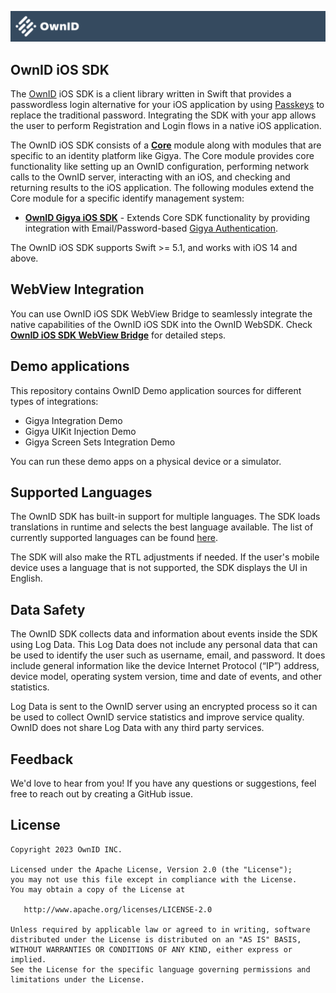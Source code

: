 ![OwnIDSDK](Docs/logo.svg)
## OwnID iOS SDK
 
The [OwnID](https://ownid.com/) iOS SDK is a client library written in Swift that provides a passwordless login alternative for your iOS application by using [Passkeys](https://www.passkeys.com/) to replace the traditional password. Integrating the SDK with your app allows the user to perform Registration and Login flows in a native iOS application.

The OwnID iOS SDK consists of a **[Core](Docs/sdk-core-doc.md)** module along with modules that are specific to an identity platform like Gigya. The Core module provides core functionality like setting up an OwnID configuration, performing network calls to the OwnID server, interacting with an iOS, and checking and returning results to the iOS application. The following modules extend the Core module for a specific identify management system:

- **[OwnID Gigya iOS SDK](Docs/sdk-gigya-doc.md)** - Extends Core SDK functionality by providing integration with Email/Password-based [Gigya Authentication](https://github.com/SAP/gigya-swift-sdk).

The OwnID iOS SDK supports Swift >= 5.1, and works with iOS 14 and above.

## WebView Integration

You can use OwnID iOS SDK WebView Bridge to seamlessly integrate the native capabilities of the OwnID iOS SDK into the OwnID WebSDK. Check **[OwnID iOS SDK WebView Bridge](Docs/sdk-webbridge-doc.md)** for detailed steps.

## Demo applications
This repository contains OwnID Demo application sources for different types of integrations:
- Gigya Integration Demo
- Gigya UIKit Injection Demo
- Gigya Screen Sets Integration Demo

You can run these demo apps on a physical device or a simulator.

## Supported Languages
The OwnID SDK has built-in support for multiple languages. The SDK loads translations in runtime and selects the best language available. The list of currently supported languages can be found [here](https://i18n.prod.ownid.com/langs.json).

The SDK will also make the RTL adjustments if needed. If the user's mobile device uses a language that is not supported, the SDK displays the UI in English.

## Data Safety
The OwnID SDK collects data and information about events inside the SDK using Log Data. This Log Data does not include any personal data that can be used to identify the user such as username, email, and password. It does include general information like the device Internet Protocol (“IP”) address, device model, operating system version, time and date of events, and other statistics.

Log Data is sent to the OwnID server using an encrypted process so it can be used to collect OwnID service statistics and improve service quality. OwnID does not share Log Data with any third party services.

## Feedback
We'd love to hear from you! If you have any questions or suggestions, feel free to reach out by creating a GitHub issue.

## License

```
Copyright 2023 OwnID INC.

Licensed under the Apache License, Version 2.0 (the "License");
you may not use this file except in compliance with the License.
You may obtain a copy of the License at

   http://www.apache.org/licenses/LICENSE-2.0

Unless required by applicable law or agreed to in writing, software
distributed under the License is distributed on an "AS IS" BASIS,
WITHOUT WARRANTIES OR CONDITIONS OF ANY KIND, either express or implied.
See the License for the specific language governing permissions and
limitations under the License.

```

